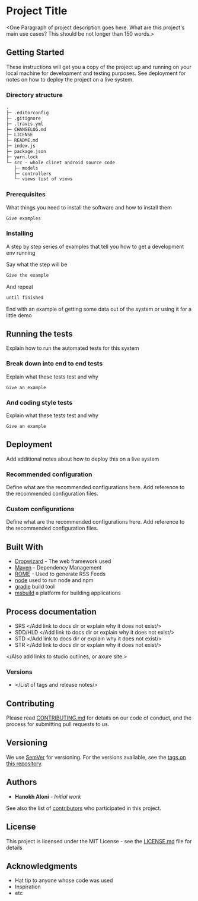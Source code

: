 # Project Title

\<One Paragraph of project description goes here. What are this project's main use cases? This should be not longer than 150 words.\>

## Getting Started

These instructions will get you a copy of the project up and running on your local machine for development and testing purposes. See deployment for notes on how to deploy the project on a live system.

### Directory structure

```cmd
.
├─ .editorconfig
├─ .gitignore
├─ .travis.yml
├─ CHANGELOG.md
├─ LICENSE
├─ README.md
├─ index.js
├─ package.json
├─ yarn.lock
└─ src - whole clinet android source code
   ├─ models
   ├─ controllers
   └─ views list of views
```

### Prerequisites

What things you need to install the software and how to install them

```cmd
Give examples
```

### Installing

A step by step series of examples that tell you how to get a development env running

Say what the step will be

```cmd
Give the example
```

And repeat

```cmd
until finished
```

End with an example of getting some data out of the system or using it for a little demo

## Running the tests

Explain how to run the automated tests for this system

### Break down into end to end tests

Explain what these tests test and why

```
Give an example
```

### And coding style tests

Explain what these tests test and why

```
Give an example
```

## Deployment

Add additional notes about how to deploy this on a live system

### Recommended configuration

Define what are the recommended configurations here.
Add reference to the recommended configuration files.

### Custom configurations

Define what are the recommended configurations here.
Add reference to the recommended configuration files.

## Built With

* [Dropwizard](http://www.dropwizard.io/1.0.2/docs/) - The web framework used
* [Maven](https://maven.apache.org/) - Dependency Management
* [ROME](https://rometools.github.io/rome/) - Used to generate RSS Feeds
* [node](https://nodejs.org/en/) used to run node and npm
* [gradle](https://gradle.org/) build tool
* [msbuild](https://docs.microsoft.com/en-us/visualstudio/msbuild/msbuild?view=vs-2019)  a platform for building applications

## Process documentation

* SRS </Add link to docs dir or explain why it does not exist/>
* SDD/HLD </Add link to docs dir or explain why it does not exist/>
* STD </Add link to docs dir or explain why it does not exist/>
* STR </Add link to docs dir or explain why it does not exist/>

</Also add links to studio outlines, or axure site.>

### Versions

* </List of tags and release notes/>

## Contributing

Please read [CONTRIBUTING.md](https://gist.github.com/PurpleBooth/b24679402957c63ec426) for details on our code of conduct, and the process for submitting pull requests to us.

## Versioning

We use [SemVer](http://semver.org/) for versioning. For the versions available, see the [tags on this repository](https://github.com/your/project/tags). 

## Authors

* **Hanokh Aloni** - *Initial work*

See also the list of [contributors](https://github.com/your/project/contributors) who participated in this project.

## License

This project is licensed under the MIT License - see the [LICENSE.md](LICENSE.md) file for details

## Acknowledgments

* Hat tip to anyone whose code was used
* Inspiration
* etc
